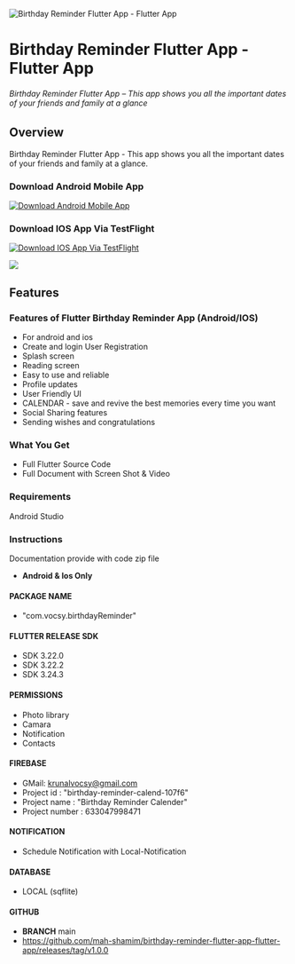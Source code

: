 ![Birthday Reminder Flutter App - Flutter App](https://www.codester.com/static/uploads/items/000/053/53109/preview-xl.jpg)

# Birthday Reminder Flutter App - Flutter App
###### Birthday Reminder Flutter App – This app shows you all the important dates of your friends and family at a glance


## Overview
Birthday Reminder Flutter App - This app shows you all the important dates of your friends and family at a glance.

### Download Android Mobile App
<a alt="Download Android Mobile App" href="https://envato.vocsyinfotech.com/apk/Aimportant/codecanyon/App/flutter/Birthday%20Reminder/app-release.apk" target="_blank">![Download Android Mobile App](https://envato.vocsyinfotech.com/apk/Aimportant/codecanyon/App/flutter/Birthday%20Reminder/Short%20Banner.png)</a>

### Download IOS App Via TestFlight
<a alt="Download IOS App Via TestFlight" href="https://testflight.apple.com/join/f19Tc1P6" target="_blank">![Download IOS App Via TestFlight](https://envato.vocsyinfotech.com/apk/Aimportant/codecanyon/App/flutter/Birthday%20Reminder/IOS.png)</a>


![](https://envato.vocsyinfotech.com/apk/Aimportant/codecanyon/App/flutter/Birthday%20Reminder/ss.png)


## Features
### Features of Flutter Birthday Reminder App (Android/IOS)
- For android and ios
- Create and login User Registration
- Splash screen
- Reading screen
- Easy to use and reliable
- Profile updates
- User Friendly UI
- CALENDAR - save and revive the best memories every time you want
- Social Sharing features
- Sending wishes and congratulations
### What You Get
- Full Flutter Source Code
- Full Document with Screen Shot & Video

### Requirements
Android Studio

### Instructions
Documentation provide with code zip file


- **Android & Ios Only**

#### PACKAGE NAME

- "com.vocsy.birthdayReminder"

#### FLUTTER RELEASE SDK

- SDK 3.22.0
- SDK 3.22.2
- SDK 3.24.3

#### PERMISSIONS

- Photo library
- Camara
- Notification
- Contacts

#### FIREBASE

- GMail: krunalvocsy@gmail.com
- Project id : "birthday-reminder-calend-107f6"
- Project name : "Birthday Reminder Calender"
- Project number : 633047998471

#### NOTIFICATION

- Schedule Notification with Local-Notification

#### DATABASE

- LOCAL (sqflite)

#### GITHUB

- **BRANCH** main
- https://github.com/mah-shamim/birthday-reminder-flutter-app-flutter-app/releases/tag/v1.0.0